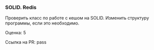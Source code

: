 ### SOLID. Redis

Проверить класс по работе с кешом на SOLID. Изменить структуру программы, если это необходимо.

Оценка: 5

Ссылка на PR: pass